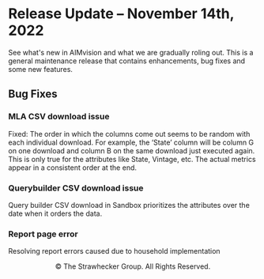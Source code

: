 # Release Update – November 14th, 2022

See what's new in AIMvision and what we are gradually roling out.
This is a general maintenance release that contains enhancements, bug fixes and some new features. 

## Bug Fixes

### MLA CSV download issue
Fixed: The order in which the columns come out seems to be random with each individual download. For example, the ‘State’ column will be column G on one download and column B on the same download just executed again. This is only true for the attributes like State, Vintage, etc. The actual metrics appear in a consistent order at the end.

### Querybuilder CSV download issue
Query builder CSV download in Sandbox prioritizes the attributes over the date when it orders the data.

### Report page error
Resolving report errors caused due to household implementation


<footer><p style='text-align:center'>© The Strawhecker Group. All Rights Reserved.</p></footer>

<script src="./README.js"></script>
